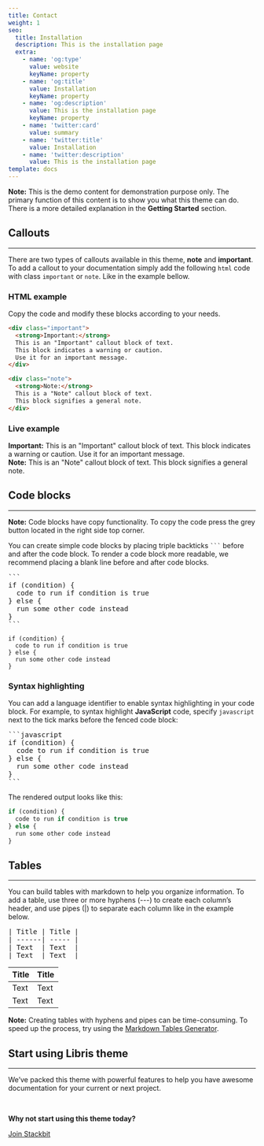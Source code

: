 ```yaml
---
title: Contact
weight: 1
seo:
  title: Installation
  description: This is the installation page
  extra:
    - name: 'og:type'
      value: website
      keyName: property
    - name: 'og:title'
      value: Installation
      keyName: property
    - name: 'og:description'
      value: This is the installation page
      keyName: property
    - name: 'twitter:card'
      value: summary
    - name: 'twitter:title'
      value: Installation
    - name: 'twitter:description'
      value: This is the installation page
template: docs
---
```


<div class="note">
  <strong>Note:</strong> 
  This is the demo content for demonstration purpose only. The primary function of this content is to show you what this theme can do. There is a more detailed explanation in the <strong>Getting Started</strong> section.
</div>

## Callouts

<hr>

There are two types of callouts available in this theme, **note** and **important**. To add a callout to your documentation simply add the following `html` code with class `important` or `note`. Like in the example bellow. 

### HTML example

Copy the code and modify these blocks according to your needs.

```html
<div class="important">
  <strong>Important:</strong> 
  This is an "Important" callout block of text.
  This block indicates a warning or caution. 
  Use it for an important message. 
</div>
```

```html
<div class="note">
  <strong>Note:</strong> 
  This is a "Note" callout block of text. 
  This block signifies a general note.
</div>
```
### Live example

<div class="important">
  <strong>Important:</strong> 
  This is an "Important" callout block of text. 
  This block indicates a warning or caution.
  Use it for an important message. 
</div>

<div class="note">
  <strong>Note:</strong> 
  This is an "Note" callout block of text. 
  This block signifies a general note.
</div>

## Code blocks

<hr>

<div class="note">
  <strong>Note:</strong>
  Code blocks have copy functionality. To copy the code press the grey button located in the right side top corner.
</div>

You can create simple code blocks by placing triple backticks <code>```</code> before and after the code block. To render a code block more readable, we recommend placing a blank line before and after code blocks.

<pre>```
if (condition) {
  code to run if condition is true
} else {
  run some other code instead
}
```
</pre>

```
if (condition) {
  code to run if condition is true
} else {
  run some other code instead
}
```

### Syntax highlighting

You can add a language identifier to enable syntax highlighting in your code block. For example, to syntax highlight **JavaScript** code, specify `javascript` next to the tick marks before the fenced code block:

<pre>
```javascript
if (condition) {
  code to run if condition is true
} else {
  run some other code instead
}
```
</pre>

The rendered output looks like this:

```javascript
if (condition) {
  code to run if condition is true
} else {
  run some other code instead
}
```

## Tables

<hr>

You can build tables with markdown to help you organize information. To add a table, use three or more hyphens (---) to create each column’s header, and use pipes (|) to separate each column like in the example below.

<pre>
| Title | Title |
| ------| ----- |
| Text  | Text  |
| Text  | Text  |
</pre>

| Title | Title |
| ------| ----- |
| Text  | Text  |
| Text  | Text  |

<div class="note">
  <strong>Note:</strong> 
  Creating tables with hyphens and pipes can be time-consuming. To speed up the process, try using the <a href="http://www.tablesgenerator.com/markdown_tables" >Markdown Tables Generator</a>.
</div>

## Start using Libris theme

<hr>

We’ve packed this theme with powerful features to help you have awesome documentation for your current or next project.

<br>

**Why not start using this theme today?**

<a href="https://www.stackbit.com/" class="button">Join Stackbit</a>
